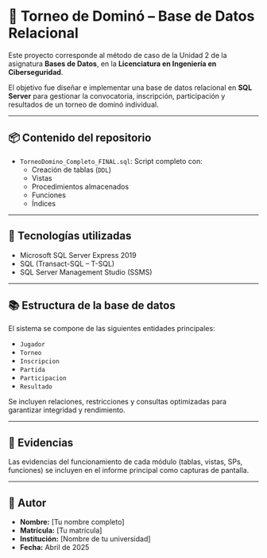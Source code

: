 # 🎲 Torneo de Dominó – Base de Datos Relacional

Este proyecto corresponde al método de caso de la Unidad 2 de la asignatura **Bases de Datos**, en la **Licenciatura en Ingeniería en Ciberseguridad**.

El objetivo fue diseñar e implementar una base de datos relacional en **SQL Server** para gestionar la convocatoria, inscripción, participación y resultados de un torneo de dominó individual.

---

## 📦 Contenido del repositorio

- `TorneoDomino_Completo_FINAL.sql`: Script completo con:
  - Creación de tablas (`DDL`)
  - Vistas
  - Procedimientos almacenados
  - Funciones
  - Índices

---

## 🧰 Tecnologías utilizadas

- Microsoft SQL Server Express 2019
- SQL (Transact-SQL – T-SQL)
- SQL Server Management Studio (SSMS)

---

## 📚 Estructura de la base de datos

El sistema se compone de las siguientes entidades principales:

- `Jugador`
- `Torneo`
- `Inscripcion`
- `Partida`
- `Participacion`
- `Resultado`

Se incluyen relaciones, restricciones y consultas optimizadas para garantizar integridad y rendimiento.

---

## 📸 Evidencias

Las evidencias del funcionamiento de cada módulo (tablas, vistas, SPs, funciones) se incluyen en el informe principal como capturas de pantalla.

---

## 📄 Autor

- **Nombre:** [Tu nombre completo]  
- **Matrícula:** [Tu matrícula]  
- **Institución:** [Nombre de tu universidad]  
- **Fecha:** Abril de 2025
